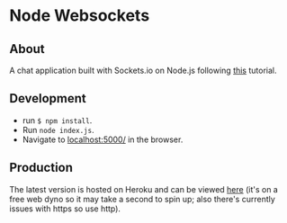 # Node Websockets

## About
A chat application built with Sockets.io on Node.js following [this](http://socket.io/get-started/chat/) tutorial.

## Development
* run `$ npm install`.
* Run `node index.js`.
* Navigate to [localhost:5000/](http://localhost:5000/) in the browser.

## Production
The latest version is hosted on Heroku and can be viewed [here](http://node-websockets.herokuapp.com/) (it's on a free web dyno so it may take a second to spin up; also there's currently issues with https so use http).